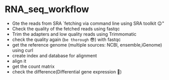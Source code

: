 # RNA_seq_workflow
- Gte the reads from SRA `fetching via command line using SRA toolkit :wink:"
- Check the quality of the fetched reads using fastqc
- Trim the adapters and low quality reads using Trimmomatic
- check the quality again (`be thorough` :sunglasses:) with fastqc
- get the reference genome (multiple sources: NCBI, ensemble,iGenome) using curl
- create index and database for alignment
- align it
- get the count matrix
- check the difference(Differential gene expression :mag_right:)
